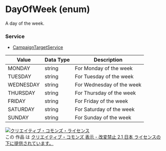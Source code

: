 # DayOfWeek (enum)
A day of the week.
### Service
+ [CampaignTargetService](../services/CampaignTargetService.md)

| Value | Data Type | Description | 
|---|---|---|
| MONDAY| string| For Monday of the week |
| TUESDAY| string| For Tuesday of the week |
| WEDNESDAY| string| For Wednesday of the week |
| THURSDAY| string| For Thursday of the week |
| FRIDAY| string| For Friday of the week |
| SATURDAY| string| For Saturday of the week |
| SUNDAY| string| For Sunday of the week |
<a rel="license" href="http://creativecommons.org/licenses/by-nd/2.1/jp/"><img alt="クリエイティブ・コモンズ・ライセンス" style="border-width:0" src="https://i.creativecommons.org/l/by-nd/2.1/jp/88x31.png" /></a><br />この 作品 は <a rel="license" href="http://creativecommons.org/licenses/by-nd/2.1/jp/">クリエイティブ・コモンズ 表示 - 改変禁止 2.1 日本 ライセンスの下に提供されています。</a>
